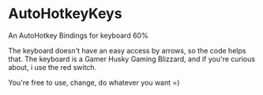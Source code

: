 # AutoHotkeyKeys
An AutoHotkey Bindings for keyboard 60%

The keyboard doesn't have an easy access by arrows, so the code helps that.
The keyboard is a Gamer Husky Gaming Blizzard, and if you're curious about, i use the red switch.

You're free to use, change, do whatever you want =)
